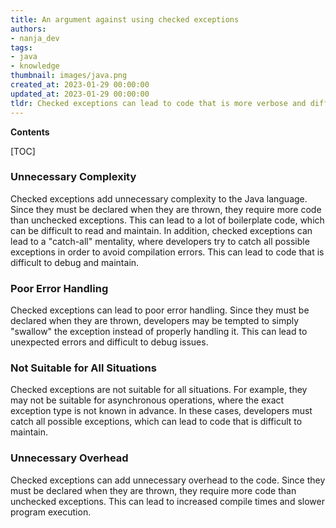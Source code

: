 ```yaml
---
title: An argument against using checked exceptions
authors:
- nanja_dev
tags:
- java
- knowledge
thumbnail: images/java.png
created_at: 2023-01-29 00:00:00
updated_at: 2023-01-29 00:00:00
tldr: Checked exceptions can lead to code that is more verbose and difficult to read.
---
```


**Contents**

[TOC]

### Unnecessary Complexity
Checked exceptions add unnecessary complexity to the Java language. Since they must be declared when they are thrown, they require more code than unchecked exceptions. This can lead to a lot of boilerplate code, which can be difficult to read and maintain. In addition, checked exceptions can lead to a "catch-all" mentality, where developers try to catch all possible exceptions in order to avoid compilation errors. This can lead to code that is difficult to debug and maintain.

### Poor Error Handling
Checked exceptions can lead to poor error handling. Since they must be declared when they are thrown, developers may be tempted to simply "swallow" the exception instead of properly handling it. This can lead to unexpected errors and difficult to debug issues.

### Not Suitable for All Situations
Checked exceptions are not suitable for all situations. For example, they may not be suitable for asynchronous operations, where the exact exception type is not known in advance. In these cases, developers must catch all possible exceptions, which can lead to code that is difficult to maintain.

### Unnecessary Overhead
Checked exceptions can add unnecessary overhead to the code. Since they must be declared when they are thrown, they require more code than unchecked exceptions. This can lead to increased compile times and slower program execution.

